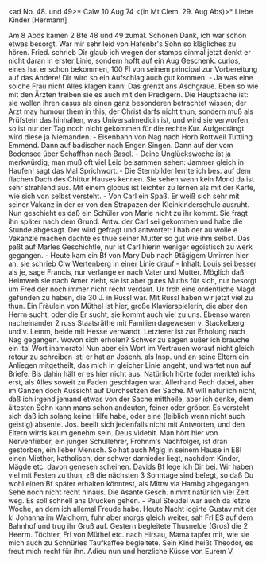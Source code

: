 <ad No. 48. und 49>* Calw 10 Aug 74
 <(in Mt Clem. 29. Aug Abs)>*
Liebe Kinder [Hermann]

Am 8 Abds kamen 2 Bfe 48 und 49 zumal. Schönen Dank, ich war schon etwas besorgt. War mir sehr leid von Hafenbr's Sohn so klägliches zu hören. Fried. schrieb Dir glaub ich wegen der stamps einmal jetzt denkt er nicht daran in erster Linie, sondern hofft auf ein Aug Geschenk. curios, eines hat er schon bekommen, 100 Fl von seinem principal zur Vorbereitung auf das Andere! Dir wird so ein Aufschlag auch gut kommen. - Ja was eine solche Frau nicht Alles klagen kann! Das grenzt ans Aschgraue. Eben so wie mit den Ärzten treiben sie es auch mit den Predigern. Die Hauptsache ist: sie wollen ihren casus als einen ganz besonderen betrachtet wissen; der Arzt may humour them in this, der Christ darfs nicht thun, sondern muß als Prüfstein das hinhalten, was Universalmedicin ist, und wird sie verworfen, so ist nur der Tag noch nicht gekommen für die rechte Kur. Aufgedrängt wird diese ja Niemanden. - Eisenbahn von Nag nach Horb Rottweil Tuttling Emmend. Dann auf badischer nach Engen Singen. Dann auf der vom Bodensee über Schaffhsn nach Basel. - Deine Unglückswoche ist ja merkwürdig, man muß oft viel Leid beisammen sehen: Jammer gleich in Haufen! sagt das Mal Sprichwort. - Die Sternbilder lernte ich bes. auf dem flachen Dach des Chittur Hauses kennen. Sie sehen wenn kein Mond da ist sehr strahlend aus. Mit einem globus ist leichter zu lernen als mit der Karte, wie sich von selbst versteht. - Von Carl ein Spaß. Er weiß sich sehr mit seiner Vakanz in der er von den Strapazen der Kleinkinderschule ausruht. Nun geschieht es daß ein Schüler von Marie nicht zu ihr kommt. Sie fragt ihn später nach dem Grund. Antw. der Carl sei gekommen und habe die Stunde abgesagt. Der wird gefragt und antwortet: I hab der au wolle e Vakanzle machen dachte es thue seiner Mutter so gut wie ihm selbst. Das paßt auf Marles Geschichtle, nur ist Carl hierin weniger egoistisch zu werk gegangen. - Heute kam ein Bf von Mary Dub nach 9tägigem Umirren hier an, sie schrieb Clw Wertenberg in einer Linie drauf - Inhalt: Louis sei besser als je, sage Francis, nur verlange er nach Vater und Mutter. Möglich daß Heimweh sie nach Amer zieht, sie ist aber gutes Muths für sich, nur besorgt um Fred der noch immer nicht recht verdaut. Ur froh eine ordentliche Magd gefunden zu haben, die 30 J. in Russl war. Mit Russl haben wir jetzt viel zu thun. Ein Fräulein von Müthel ist hier, große Klavierspielerin, die aber den Herrn sucht, oder die Er sucht, sie kommt auch viel zu uns. Ebenso waren nacheinander 2 russ Staatsräthe mit Familien dagewesen v. Stackelberg und v. Lemm, beide mit Hesse verwandt. Letzterer ist zur Erholung nach Nag gegangen. Wovon sich erholen? Schwer zu sagen außer ich brauche ein ital Wort inamorato! Nun aber ein Wort im Vertrauen worauf nicht gleich retour zu schreiben ist: er hat an Josenh. als Insp. und an seine Eltern ein Anliegen mitgetheilt, das mich in gleicher Linie angeht, und wartet nun auf Briefe. Bis dahin hält er es hier nicht aus. Natürlich hörte (oder merkte) ichs erst, als Alles soweit zu Faden geschlagen war. Allerhand Pech dabei, aber im Ganzen doch Aussicht auf Durchsetzen der Sache. M will natürlich nicht, daß ich irgend jemand etwas von der Sache mittheile, aber ich denke, dem ältesten Sohn kann mans schon andeuten, feiner oder gröber. Es versteht sich daß ich solang keine Hilfe habe, oder eine (leiblich wenn nicht auch geistig) absente. Jos. beeilt sich jedenfalls nicht mit Antworten, und den Eltern wirds kaum genehm sein. Deus videbit. 
Man hört hier von Nervenfieber, ein junger Schullehrer, Frohnm's Nachfolger, ist dran gestorben, ein lieber Mensch. So hat auch Mglg in seinem Hause in Eßl einen Miether, katholisch, der schwer darnieder liegt, nachdem Kinder, Mägde etc. davon genesen scheinen. Davids Bf lege ich Dir bei. 
Wir haben viel mit Festen zu thun, zB die nächsten 3 Sonntage sind belegt, so daß Du wohl einen Bf später erhalten könntest, als Mittw via Hambg abgegangen. Sehe noch nicht recht hinaus. Die Asante Gesch. nimmt natürlich viel Zeit weg. Es soll schnell ans Drucken gehen. - Paul Steudel war auch da letzte Woche, an dem ich allemal Freude habe. Heute Nacht logirte Gustav mit der kl Johanna im Waldhorn, fuhr aber morgs gleich weiter, sah Frl ES auf dem Bahnhof und trug ihr Gruß auf. Gestern begleitete Thusnelde (Gros) die 2 Heerm. Töchter, Frl von Müthel etc. nach Hirsau, Mama tapfer mit, wie sie mich auch zu Schnürles Taufkaffee begleitete. Sein Kind heißt Theodor, es freut mich recht für ihn. Adieu nun und herzliche Küsse
 von Eurem V.
